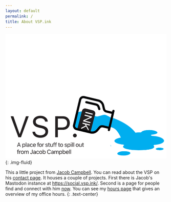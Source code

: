 ```yaml
---
layout: default
permalink: /
title: About VSP.ink
---
```


![VSP.Ink](/assets/media/2024-VSP-ink-Logo.png){: .img-fluid}

This a little project from [Jacob Campbell](https://jacobrcampbell.com). You can read about the VSP on his [contact page](https://jacobrcampbell.com/contact/). It houses a couple of projects. First there is Jacob's Mastodon instance at <https://social.vsp.ink/>. Second is a page for people find and connect with him [now](/now). You can see my [hours page](/hours) that gives an overview of my office hours.
{: .text-center}